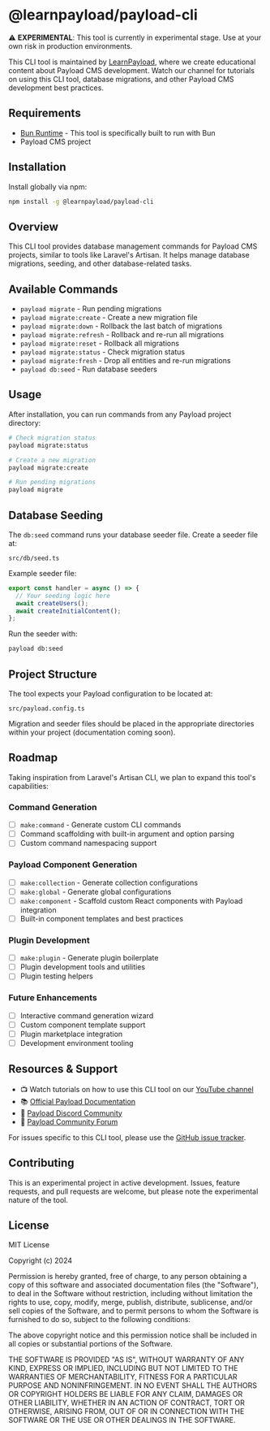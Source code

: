 # @learnpayload/payload-cli

⚠️ **EXPERIMENTAL**: This tool is currently in experimental stage. Use at your own risk in production environments.

This CLI tool is maintained by [LearnPayload](https://youtube.com/@learnpayload), where we create educational content about Payload CMS development. Watch our channel for tutorials on using this CLI tool, database migrations, and other Payload CMS development best practices.

## Requirements

- [Bun Runtime](https://bun.sh) - This tool is specifically built to run with Bun
- Payload CMS project

## Installation

Install globally via npm:

```bash
npm install -g @learnpayload/payload-cli
```

## Overview

This CLI tool provides database management commands for Payload CMS projects, similar to tools like Laravel's Artisan. It helps manage database migrations, seeding, and other database-related tasks.

## Available Commands

- `payload migrate` - Run pending migrations
- `payload migrate:create` - Create a new migration file
- `payload migrate:down` - Rollback the last batch of migrations
- `payload migrate:refresh` - Rollback and re-run all migrations
- `payload migrate:reset` - Rollback all migrations
- `payload migrate:status` - Check migration status
- `payload migrate:fresh` - Drop all entities and re-run migrations
- `payload db:seed` - Run database seeders

## Usage

After installation, you can run commands from any Payload project directory:

```bash
# Check migration status
payload migrate:status

# Create a new migration
payload migrate:create

# Run pending migrations
payload migrate
```

## Database Seeding

The `db:seed` command runs your database seeder file. Create a seeder file at:

```
src/db/seed.ts
```

Example seeder file:

```typescript
export const handler = async () => {
  // Your seeding logic here
  await createUsers();
  await createInitialContent();
};
```

Run the seeder with:

```bash
payload db:seed
```

## Project Structure

The tool expects your Payload configuration to be located at:

```
src/payload.config.ts
```

Migration and seeder files should be placed in the appropriate directories within your project (documentation coming soon).

## Roadmap

Taking inspiration from Laravel's Artisan CLI, we plan to expand this tool's capabilities:

### Command Generation

- [ ] `make:command` - Generate custom CLI commands
- [ ] Command scaffolding with built-in argument and option parsing
- [ ] Custom command namespacing support

### Payload Component Generation

- [ ] `make:collection` - Generate collection configurations
- [ ] `make:global` - Generate global configurations
- [ ] `make:component` - Scaffold custom React components with Payload integration
- [ ] Built-in component templates and best practices

### Plugin Development

- [ ] `make:plugin` - Generate plugin boilerplate
- [ ] Plugin development tools and utilities
- [ ] Plugin testing helpers

### Future Enhancements

- [ ] Interactive command generation wizard
- [ ] Custom component template support
- [ ] Plugin marketplace integration
- [ ] Development environment tooling

## Resources & Support

- 📺 Watch tutorials on how to use this CLI tool on our [YouTube channel](https://youtube.com/@learnpayload)
- 📚 [Official Payload Documentation](https://payloadcms.com/docs)
- 💬 [Payload Discord Community](https://discord.com/invite/payload)
- 🤝 [Payload Community Forum](https://community.payloadcms.com/)

For issues specific to this CLI tool, please use the [GitHub issue tracker](link-to-your-repo).

## Contributing

This is an experimental project in active development. Issues, feature requests, and pull requests are welcome, but please note the experimental nature of the tool.

## License

MIT License

Copyright (c) 2024

Permission is hereby granted, free of charge, to any person obtaining a copy
of this software and associated documentation files (the "Software"), to deal
in the Software without restriction, including without limitation the rights
to use, copy, modify, merge, publish, distribute, sublicense, and/or sell
copies of the Software, and to permit persons to whom the Software is
furnished to do so, subject to the following conditions:

The above copyright notice and this permission notice shall be included in all
copies or substantial portions of the Software.

THE SOFTWARE IS PROVIDED "AS IS", WITHOUT WARRANTY OF ANY KIND, EXPRESS OR
IMPLIED, INCLUDING BUT NOT LIMITED TO THE WARRANTIES OF MERCHANTABILITY,
FITNESS FOR A PARTICULAR PURPOSE AND NONINFRINGEMENT. IN NO EVENT SHALL THE
AUTHORS OR COPYRIGHT HOLDERS BE LIABLE FOR ANY CLAIM, DAMAGES OR OTHER
LIABILITY, WHETHER IN AN ACTION OF CONTRACT, TORT OR OTHERWISE, ARISING FROM,
OUT OF OR IN CONNECTION WITH THE SOFTWARE OR THE USE OR OTHER DEALINGS IN THE
SOFTWARE.
